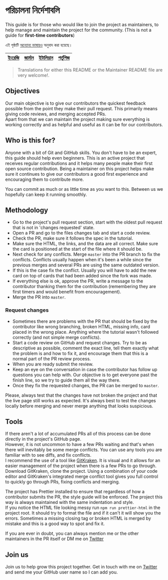 # পরিচালনা নির্দেশাবলি

This guide is for those who would like to join the project as maintainers, to help manage and maintain the project for the community. (This is not a guide for **first-time contributors**)

এই পৃষ্ঠাটি [অন্যোন্য ভাষায়ও](../translation.md) অনুবাদ করা হয়েছে।

| [ইংরেজি](../../maintainer_guide.md) | [জার্মান](translations/maintainer_guide/maintainer_guide_german.md) | [ইটালিয়ান](translations/maintainer_guide/maintainer_guide_italian.md) | [পর্তুগিজ](translations/maintainer_guide/maintainer_guide_portuguese.md) |
| ----------------------------------- | ------------------------------------------------------------------- | --------------------------------------------------------------------- | ------------------------------------------------------------------------ |


> Translations for either this README or the Maintainer README file are very welcome!.

## Objectives

Our main objective is to give our contributors the quickest feedback possible from the point they make their pull request. This primarily means giving code reviews, and merging accepted PRs.  
Apart from that we can maintain the project making sure everything is working correctly and as helpful and useful as it can be for our contributors.

## Who is this for?

Anyone with a bit of Git and GitHub skills. You don't have to be an expert, this guide should help even beginners. This is an active project that receives regular contributions and it helps many people make their first open source contribution. Being a maintainer on this project helps make sure it continues to give our contributors a good first experience and encouraging them to contribute more.

You can commit as much or as little time as you want to this. Between us we hopefully can keep it running smoothly.

## Methodology

- Go to the project's pull request section, start with the oldest pull request that is not in 'changes requested' state.
- Open a PR and go to the files changes tab and start a code review.
- Check the PR, make sure it follows the spec in the tutorial.
- Make sure the HTML, the links, and the data are all correct. Make sure the card is positioned at the start of the file where it should be.
- Next check for any conflicts. Merge `master` into the PR branch to fix the conflicts. Conflicts usually happen when it's been a while since the previous merges and several PRs are using the same outdated version.
- If this is the case fix the conflict. Usually you will have to add the new card on top of cards that had been added since the fork was made.
- If everything else is ok, approve the PR, write a message to the contributor thanking them for the contribution (remembering they are first timers and would benefit from encouragement).
- Merge the PR into `master`.

### Request changes

- Sometimes there are problems with the PR that should be fixed by the contributor like wrong branching, broken HTML, missing info, card placed in the wrong place. Anything where the tutorial wasn't followed correctly (and not simple merge conflicts).
- Start a code review on GitHub and request changes. Try to be as descriptive as possible, comment the exact line, tell them exactly what the problem is and how to fix it, and encourage them that this is a normal part of the PR review process.
- When you are ready submit the review.
- Keep an eye on the conversation in case the contributor has follow up questions you can help with. Our objective is to get everyone past the finish line, so we try to guide them all the way there.
- Once they fix the requested changes, the PR can be merged to `master`.

Please, always test that the changes have not broken the project and that the live page still works as expected. It's always best to test the changes locally before merging and never merge anything that looks suspicious.

## Tools

If there aren't a lot of accumulated PRs all of this process can be done directly in the project's GitHub page.  
However, it is not uncommon to have a few PRs waiting and that's when there will inevitably be some merge conflicts. You can use any tools you are familiar with to see diffs, and fix conflicts.  
I recommend the use of a tool like [GitKraken](https://www.gitkraken.com/download). It is visual and it allows for an easier management of the project when there is a few PRs to go through.  
Download GitKraken, clone the project. Using a combination of your code editor and GitKraken's integrated merge conflict tool gives you full control to quickly go through PRs, fixing conflicts and merging.

The project has Prettier installed to ensure that regardless of how a contributor submits the PR, the style guide will be enforced. The project this way is always maintained with the same indentation and style.  
If you notice the HTML file looking messy run `npm run prettier-html` in the project root. It should try to format the file and if it can't it will show you the errors. Sometimes a missing closing tag or broken HTML is merged by mistake and this is a good way to spot and fix it.

If you are ever in doubt, you can always mention me or the other maintainers in the PR itself or DM me on [Twitter](https://twitter.com/Syknapse)

## Join us

Join us to help grow this project together. Get in touch with me on [Twitter](https://twitter.com/Syknapse) and send me your GitHub user name so I can add you.
